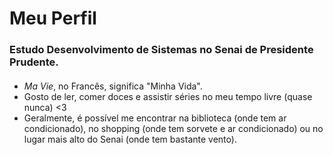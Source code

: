 # Meu Perfil
### Estudo Desenvolvimento de Sistemas no Senai de Presidente Prudente.
#### 
- _Ma Vie_, no Francês, significa "Minha Vida".
 - Gosto de ler, comer doces e assistir séries no meu tempo livre (quase nunca) <3
- Geralmente, é possível me encontrar na biblioteca (onde tem ar condicionado), no shopping (onde tem sorvete e ar condicionado) ou no lugar mais alto do Senai (onde tem bastante vento).